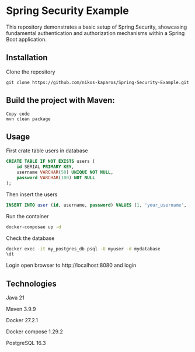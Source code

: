 # Spring Security Example

This repository demonstrates a basic setup of Spring Security, showcasing fundamental authentication and authorization mechanisms within a Spring Boot application.

## Installation

Clone the repository
```
git clone https://github.com/nikos-kaparos/Spring-Security-Example.git
```

## Build the project with Maven:
```
Copy code
mvn clean package
```

## Usage

First crate table users in database
```sql
CREATE TABLE IF NOT EXISTS users (
    id SERIAL PRIMARY KEY,
    username VARCHAR(50) UNIQUE NOT NULL,
    password VARCHAR(100) NOT NULL
);
```
Then insert the users
```sql
INSERT INTO user (id, username, password) VALUES (1, 'your_username', 'your_passwrd');
```
Run the container
```bash
docker-composae up -d
```
Check the database
```bash
docker exec -it my_postgres_db psql -U myuser -d mydatabase
\dt
```
Login open browser to http://localhost:8080 and login
## Technologies
Java 21

Maven 3.9.9

Docker 27.2.1

Docker compose 1.29.2

PostgreSQL 16.3

